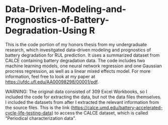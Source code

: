 # Data-Driven-Modeling-and-Prognostics-of-Battery-Degradation-Using R

This is the code portion of my honors thesis from my undergraduate research, which invesitgated data-driven modeling and prognostics of battery degradation for RUL prediction. It uses a summarized dataset from CALCE containing battery degradation data. The code includes two machine learning models, one neural network regression and one Gaussian procress regression, as well as a linear mixed effects model. For more information, feel free to look at my paper at https://ufdc.ufl.edu/AA00098298/00001/pdf.

WARNING: The original data consisted of 309 Excel Workbooks, so I included the code for extracting the data, but not the data files themselves. I included the datasets from after I extracted the relevant information from the source files. This is the link (https://calce.umd.edu/battery-accelerated-cycle-life-testing-data) to access the CALCE dataset, which is called "Periodical characterization data". 
